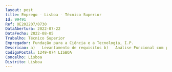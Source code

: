 ```yaml
--- 
layout: post
title: Emprego - Lisboa - Técnico Superior
Id: 99491
Ref: OE202207/0730
DataAbertura: 2022-07-22
DataFecho: 2022-08-05
Trabalho: Técnico Superior
Empregador: Fundação para a Ciência e a Tecnologia, I.P.
Descricao: a)	Levantamento de requisitos b)	Análise Funcional com produção da documentação da solução c)	Propor soluções inovadoras e melhorias nos processos d)	Apoiar a produção de planos de teste e)	Dar formação aos utilizadores.
CodigoPostal: 1249-074 LISBOA
Concelho: Lisboa
Distrito: Lisboa
--- 
```

